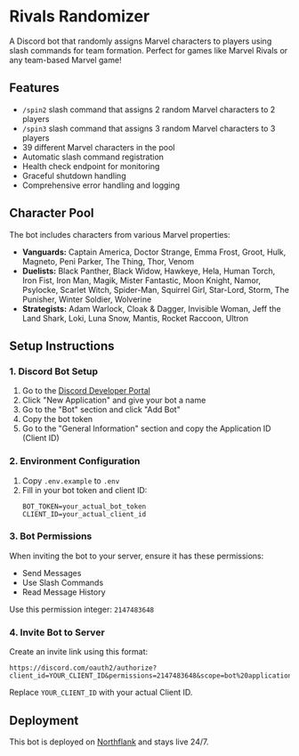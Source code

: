 # Rivals Randomizer

A Discord bot that randomly assigns Marvel characters to players using slash commands for team formation. Perfect for games like Marvel Rivals or any team-based Marvel game!

## Features

- `/spin2` slash command that assigns 2 random Marvel characters to 2 players
- `/spin3` slash command that assigns 3 random Marvel characters to 3 players
- 39 different Marvel characters in the pool
- Automatic slash command registration
- Health check endpoint for monitoring
- Graceful shutdown handling
- Comprehensive error handling and logging

## Character Pool

The bot includes characters from various Marvel properties:
- **Vanguards:** Captain America, Doctor Strange, Emma Frost, Groot, Hulk, Magneto, Peni Parker, The Thing, Thor, Venom
- **Duelists:** Black Panther, Black Widow, Hawkeye, Hela, Human Torch, Iron Fist, Iron Man, Magik, Mister Fantastic, Moon Knight, Namor, Psylocke, Scarlet Witch, Spider-Man, Squirrel Girl, Star-Lord, Storm, The Punisher, Winter Soldier, Wolverine
- **Strategists:** Adam Warlock, Cloak & Dagger, Invisible Woman, Jeff the Land Shark, Loki, Luna Snow, Mantis, Rocket Raccoon, Ultron

## Setup Instructions

### 1. Discord Bot Setup

1. Go to the [Discord Developer Portal](https://discord.com/developers/applications)
2. Click "New Application" and give your bot a name
3. Go to the "Bot" section and click "Add Bot"
4. Copy the bot token
5. Go to the "General Information" section and copy the Application ID (Client ID)

### 2. Environment Configuration

1. Copy `.env.example` to `.env`
2. Fill in your bot token and client ID:
   ```env
   BOT_TOKEN=your_actual_bot_token
   CLIENT_ID=your_actual_client_id
   ```

### 3. Bot Permissions

When inviting the bot to your server, ensure it has these permissions:
- Send Messages
- Use Slash Commands
- Read Message History

Use this permission integer: `2147483648`

### 4. Invite Bot to Server

Create an invite link using this format:
```
https://discord.com/oauth2/authorize?client_id=YOUR_CLIENT_ID&permissions=2147483648&scope=bot%20applications.commands
```

Replace `YOUR_CLIENT_ID` with your actual Client ID.

## Deployment

This bot is deployed on [Northflank](https://northflank.com) and stays live 24/7. 
